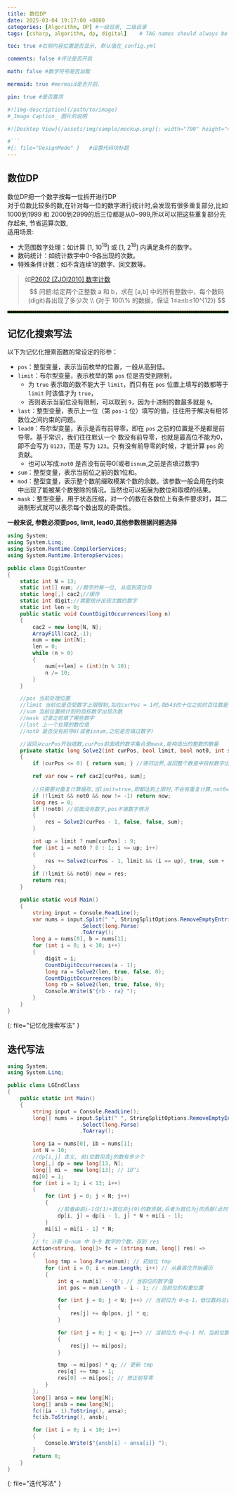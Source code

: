 ```yaml
---
title: 数位DP
date: 2025-03-04 19:17:00 +0800
categories: [Algorithm, DP] #一级目录, 二级目录
tags: [csharp, algorithm, dp, digital]    # TAG names should always be lowercase

toc: true #右侧内容位置是否显示, 默认值在_config.yml

comments: false #评论是否开启

math: false #数学符号是否加载

mermaid: true #mermaid是否开启.

pin: true #是否置顶

#![img-description](/path/to/image)
#_Image Caption_ 图片的说明

#![Desktop View](/assets/img/sample/mockup.png){: width="700" height="400" } 设置图片宽高

#```
#{: file="DesignMode" }   #设置代码块标题
---
```


<style>
hr{
  height: 4px;
  width: 100%;
  margin: 0,0,0,0;
  margin - left : auto;
  margin - right : auto;
  opacity: 100%;
  border-top: 1px dashed #ffff0080 !important;
  border-bottom: 1px dashed #00ff0080 !important;
  border-radius: 0px; 
}
</style>

## 数位DP

数位DP把一个数字按每一位拆开进行DP<br>
对于位数比较多的数,在针对每一位的数字进行统计时,会发现有很多重复部分,比如
1000到1999 和 2000到2999的后三位都是从0~999,所以可以把这些重复部分先存起来,
节省运算次数,  
适用场景:
- 大范围数字处理：如计算 [1, 10<sup>18</sup>] 或 [1, 2<sup>18</sup>] 内满足条件的数字。
- 数码统计：如统计数字中0-9各出现的次数。
- 特殊条件计数：如不含连续1的数字、回文数等。

>如[P2602 [ZJOI2010] 数字计数](https://www.luogu.com.cn/problem/P2602)  <br>
>$$ 问题:给定两个正整数 a 和 b，求在 [a,b] 中的所有整数中，每个数码(digit)各出现了多少次 \\
 (对于 100\% 的数据，保证  1≤a≤b≤10^{12}) $$  

___
## 记忆化搜索写法  
以下为记忆化搜索函数的常设定的形参：

- `pos`：整型变量，表示当前枚举的位置，一般从高到低。
- `limit`：布尔型变量，表示枚举的第 `pos` 位是否受到限制，
  - 为 `true` 表示取的数不能大于 `limit`，而只有在 `pos` 位置上填写的数都等于 `limit` 时该值才为 `true`，
  - 否则表示当前位没有限制，可以取到 `9`，因为十进制的数最多就是 `9`。
- `last`：整型变量，表示上一位（第 `pos-1` 位）填写的值，往往用于解决有相邻数位之间约束的问题。
- `lead0`：布尔型变量，表示是否有前导零，即在 `pos` 之前的位置是不是都是前导零。基于常识，我们往往默认一个
数没有前导零，也就是最高位不能为0，即不会写为 `0123`，而是
写为 `123`。只有没有前导零的时候，才能计算 `pos` 的贡献。  
  - 也可以写成:`not0` 是否没有前导0(或者`isnum`,之前是否填过数字)
- `sum`：整型变量，表示当前位之前的数1位和。
- `mod`：整型变量，表示整个数前缀取模某个数的余数。该参数一般会用在约束中出现了能被某个数整除的情况。当然也可以拓展为数位和取模的结果。
- `mask`：整型变量，用于状态压缩，对一个的数在各数位上有条件要求时，其二进制形式就可以表示每个数出现的奇偶性。    
  
**一般来说, 参数必须要pos, limit, lead0,其他参数根据问题选择**
``` c#
using System;
using System.Linq;
using System.Runtime.CompilerServices;
using System.Runtime.InteropServices;

public class DigitCounter
{
    static int N = 13;
    static int[] num; //数字的每一位, 从低到高位存
    static long[,] cac2;//缓存
    static int digit;//需要统计出现次数的数字
    static int len = 0;
    public static void CountDigitOccurrences(long n)
    {
        cac2 = new long[N, N];
        ArrayFill(cac2,-1);
        num = new int[N];
        len = 0;
        while (n > 0)
        {
            num[++len] = (int)(n % 10);
            n /= 10;
        }
    }

    //pos 当前处理位置
    //limit 当前位是否受数字上限限制,如在curPos = 1时,指543的十位之前的百位数是否是5
    //sum 当前位置统计到的目标数字出现次数
    //mask 记录之前填了哪些数字
    //last 上一个处理的数位值
    //not0 是否没有前导0(或者isnum,之前是否填过数字)

    //返回从curPos开始填数,curPos前面填的数字集合是mask,能构造出的整数的数量
    private static long Solve2(int curPos, bool limit, bool not0, int sum)
    {
        if (curPos <= 0) { return sum; } //递归边界,返回整个数值中目标数字出现次数

        ref var now = ref cac2[curPos, sum];
        
        //只需要对重复计算缓存,当limit=true,即都达到上限时,不会有重复计算,not0=false,即之前没有前导数字,也不会有重复计算
        if (!limit && not0 && now != -1) return now;
        long res = 0;
        if (!not0) //前面没有数字,pos不填数字情况
        {
            res = Solve2(curPos - 1, false, false, sum);
        }

        int up = limit ? num[curPos] : 9;
        for (int i = not0 ? 0 : 1; i <= up; i++)
        {
            res += Solve2(curPos - 1, limit && (i == up), true, sum + (i == digit ? 1 : 0));
        }
        if (!limit && not0) now = res;
        return res;
    }

    public static void Main()
    {
        string input = Console.ReadLine();
        var nums = input.Split(" ", StringSplitOptions.RemoveEmptyEntries)
                       .Select(long.Parse)
                       .ToArray();
        long a = nums[0], b = nums[1];
        for (int i = 0; i < 10; i++)
        {
            digit = i;
            CountDigitOccurrences(a - 1);
            long ra = Solve2(len, true, false, 0);
            CountDigitOccurrences(b);
            long rb = Solve2(len, true, false, 0);
            Console.Write($"{rb - ra} ");
        }
    }
}
```
{: file="记忆化搜索写法" }

## 迭代写法

``` c#
using System;
using System.Linq;

public class LGEndClass
{
    public static int Main()
    {
        string input = Console.ReadLine(); 
        long[] nums = input.Split(" ", StringSplitOptions.RemoveEmptyEntries)
                       .Select(long.Parse)
                       .ToArray();

        long ia = nums[0], ib = nums[1];
        int N = 10;
        //dp[i,j] 含义, 前i位数包含j的数有多少个 
        long[,] dp = new long[13, N];
        long[] mi =  new long[13]; // 10^i
        mi[0] = 1;
        for (int i = 1; i < 13; i++)
        {
            for (int j = 0; j < N; j++)
            {
                //前者由前i-1位(1)+首位非j(9)的数贡献,后者为首位为j的贡献(此时任何情况都包含j)
                dp[i, j] = dp[i - 1, j] * N + mi[i - 1];
            }
            mi[i] = mi[i - 1] * N;
        }
        // fc 计算 0~num 中 0~9 数字的个数，存到 res
        Action<string, long[]> fc = (string num, long[] res) =>
        {
            long tmp = long.Parse(num); // 初始化 tmp
            for (int i = 0; i < num.Length; i++) // 从最高位开始遍历
            {
                int q = num[i] - '0'; // 当前位的数字值
                int pos = num.Length - i - 1; // 当前位的权重位置

                for (int j = 0; j < N; j++) // 当前位为 0~q-1，低位数码总出现次数
                {
                    res[j] += dp[pos, j] * q;
                }

                for (int j = 0; j < q; j++) // 当前位为 0~q-1 时，当前位数码的贡献
                {
                    res[j] += mi[pos];
                }

                tmp -= mi[pos] * q; // 更新 tmp
                res[q] += tmp + 1;
                res[0] -= mi[pos]; // 修正前导零
            }
        };
        long[] ansa = new long[N];
        long[] ansb = new long[N];
        fc((ia - 1).ToString(), ansa);
        fc(ib.ToString(), ansb);

        for (int i = 0; i < 10; i++)
        {
            Console.Write($"{ansb[i] - ansa[i]} ");
        }
        return 0;
    }
}
```
{: file="迭代写法" }  



